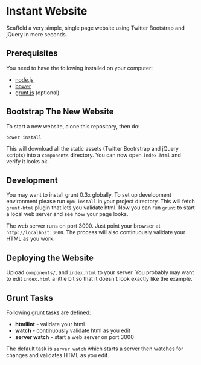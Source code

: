 Instant Website
===

Scaffold a very simple, single page website using Twitter Bootstrap and jQuery in mere seconds.

Prerequisites
---

You need to have the following installed on your computer:

* [node.js][n]
* [bower][b]
* [grunt.js][g] (optional)

Bootstrap The New Website
---

To start a new website, clone this repository, then do:

    bower install

This will download all the static assets (Twitter Bootrstrap and jQuery scripts) into a `components` directory. You can now open `index.html` and verify it looks ok.

Development
---

You may want to install grunt 0.3x globally. To set up development environment please run `npm install` in your project directory. This will fetch `grunt-html` plugin that lets you validate html. Now you can run `grunt` to start a local web server and see how your page looks.

The web server runs on port 3000. Just point your browser at `http://localhost:3000`. The process will also continuously validate your HTML as you work.

Deploying the Website
---

Upload `components/`, and `index.html` to your server. You probably may want to edit `index.html` a little bit so that it doesn't look exactly like the example.

Grunt Tasks
---

Following grunt tasks are defined:

* **htmllint** - validate your html
* **watch** - continuously validate html as you edit
* **server watch** - start a web server on port 3000

The default task is `server watch` which starts a server then watches for changes and validates HTML as you edit.

[n]: http://nodejs.org/
[b]: http://twitter.github.com/bower/
[g]: http://gruntjs.com/
